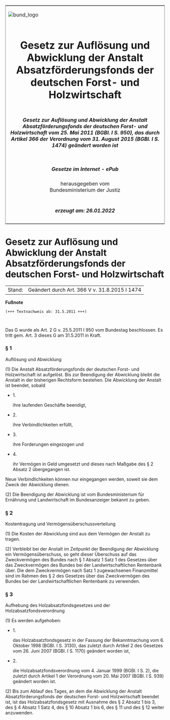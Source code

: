 <span id="DECKBLATT.html"></span>

<table border="0" frame="border" width="100%">

<tr valign="top">

<td align="left">

![bund\_logo](BfJ_2021_Web_de_de.gif)

</td>

<td align="right">

 

</td>

</tr>

<tr align="center" valign="middle">

<td colspan="2">

# Gesetz zur Auflösung und Abwicklung der Anstalt Absatzförderungsfonds der deutschen Forst- und Holzwirtschaft

</td>

</tr>

<tr align="center" valign="middle">

<td colspan="2">

##### Gesetz zur Auflösung und Abwicklung der Anstalt Absatzförderungsfonds der deutschen Forst- und Holzwirtschaft vom 25. Mai 2011 (BGBl. I S. 950), das durch Artikel 366 der Verordnung vom 31. August 2015 (BGBl. I S. 1474) geändert worden ist

</td>

</tr>

<tr align="center" valign="middle">

<td colspan="2">

  
  

##### Gesetze im Internet - ePub  
  
herausgegeben vom  
Bundesministerium der Justiz

</td>

</tr>

<tr align="center" valign="bottom">

<td colspan="2">

  
  

##### erzeugt am: 26.01.2022

</td>

</tr>

</table>

<span id="BJNR095020011.html"></span>

# Gesetz zur Auflösung und Abwicklung der Anstalt Absatzförderungsfonds der deutschen Forst- und Holzwirtschaft

<div>

<div class="jnhtml">

|        |                                               |
| ------ | --------------------------------------------- |
| Stand: | Geändert durch Art. 366 V v. 31.8.2015 I 1474 |

</div>

</div>

<div>

  
**Fußnote**

<div class="jnhtml">

<div>

<div class="jurAbsatz">

  

``` 
(+++ Textnachweis ab: 31.5.2011 +++)

 
```

Das G wurde als Art. 2 G v. 25.5.2011 I 950 vom Bundestag beschlossen.
Es tritt gem. Art. 3 dieses G am 31.5.2011 in Kraft.

</div>

</div>

</div>

</div>

<span id="BJNR095020011BJNE000102301.html"></span>

### § 1  
Auflösung und Abwicklung

<div>

<div class="jnhtml">

<div>

<div class="jurAbsatz">

(1) Die Anstalt Absatzförderungsfonds der deutschen Forst- und
Holzwirtschaft ist aufgelöst. Bis zur Beendigung der Abwicklung bleibt
die Anstalt in der bisherigen Rechtsform bestehen. Die Abwicklung der
Anstalt ist beendet, sobald

  - 1\.
    
    <div style="">
    
    ihre laufenden Geschäfte beendigt,
    
    </div>

  - 2\.
    
    <div style="">
    
    ihre Verbindlichkeiten erfüllt,
    
    </div>

  - 3\.
    
    <div style="">
    
    ihre Forderungen eingezogen und
    
    </div>

  - 4\.
    
    <div style="">
    
    ihr Vermögen in Geld umgesetzt und dieses nach Maßgabe des § 2
    Absatz 2 übergegangen ist.
    
    </div>

Neue Verbindlichkeiten können nur eingegangen werden, soweit sie dem
Zweck der Abwicklung dienen.

</div>

<div class="jurAbsatz">

(2) Die Beendigung der Abwicklung ist vom Bundesministerium für
Ernährung und Landwirtschaft im Bundesanzeiger bekannt zu geben.

</div>

</div>

</div>

</div>

<span id="BJNR095020011BJNE000200000.html"></span>

### § 2  
Kostentragung und Vermögensüberschussverteilung

<div>

<div class="jnhtml">

<div>

<div class="jurAbsatz">

(1) Die Kosten der Abwicklung sind aus dem Vermögen der Anstalt zu
tragen.

</div>

<div class="jurAbsatz">

(2) Verbleibt bei der Anstalt im Zeitpunkt der Beendigung der Abwicklung
ein Vermögensüberschuss, so geht dieser Überschuss auf das Zweckvermögen
des Bundes nach § 1 Absatz 1 Satz 1 des Gesetzes über das Zweckvermögen
des Bundes bei der Landwirtschaftlichen Rentenbank über. Die dem
Zweckvermögen nach Satz 1 zugewachsenen Finanzmittel sind im Rahmen des
§ 2 des Gesetzes über das Zweckvermögen des Bundes bei der
Landwirtschaftlichen Rentenbank zu verwenden.

</div>

</div>

</div>

</div>

<span id="BJNR095020011BJNE000300000.html"></span>

### § 3  
Aufhebung des Holzabsatzfondsgesetzes und der Holzabsatzfondsverordnung

<div>

<div class="jnhtml">

<div>

<div class="jurAbsatz">

(1) Es werden aufgehoben:

  - 1\.
    
    <div>
    
    das Holzabsatzfondsgesetz in der Fassung der Bekanntmachung vom 6.
    Oktober 1998 (BGBl. I S. 3130), das zuletzt durch Artikel 2 des
    Gesetzes vom 26. Juni 2007 (BGBl. I S. 1170) geändert worden ist,
    
    </div>

  - 2\.
    
    <div>
    
    die Holzabsatzfondsverordnung vom 4. Januar 1999 (BGBl. I S. 2), die
    zuletzt durch Artikel 1 der Verordnung vom 20. Mai 2007 (BGBl. I S.
    939) geändert worden ist.
    
    </div>

</div>

<div class="jurAbsatz">

(2) Bis zum Ablauf des Tages, an dem die Abwicklung der Anstalt
Absatzförderungsfonds der deutschen Forst- und Holzwirtschaft beendet
ist, ist das Holzabsatzfondsgesetz mit Ausnahme des § 2 Absatz 1 bis 3,
des § 4 Absatz 1 Satz 4, des § 10 Absatz 1 bis 6, des § 11 und des § 12
weiter anzuwenden.

</div>

</div>

</div>

</div>
